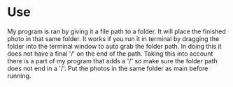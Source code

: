# Use
My program is ran by giving it a file path to a folder. It will place the finished photo in that same folder. It works if you run it in terminal by dragging the folder into the terminal window to auto grab the folder path. In doing this it does not have a final '/' on the end of the path. Taking this into account there is a part of my program that adds a '/' so make sure the folder path does not end in a '/'. Put the photos in the same folder as main before running.
